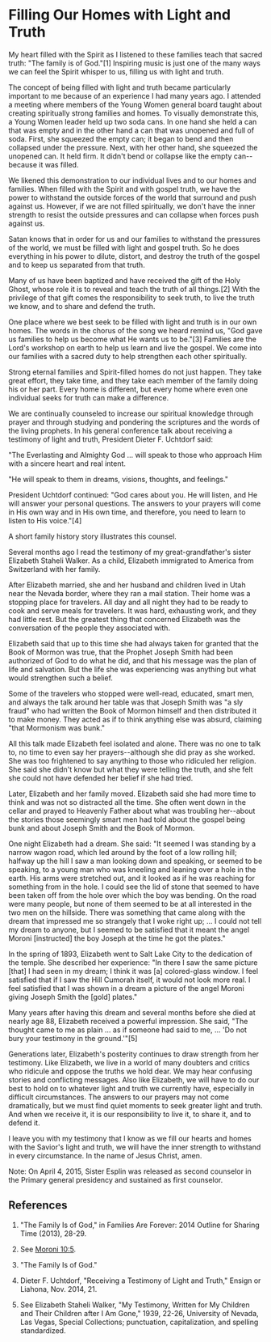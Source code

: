 # Filling Our Homes with Light and Truth

My heart filled with the Spirit as I listened to these families teach that
sacred truth: "The family is of God."[1] Inspiring music is just one of the
many ways we can feel the Spirit whisper to us, filling us with light and
truth.

The concept of being filled with light and truth became particularly important
to me because of an experience I had many years ago. I attended a meeting
where members of the Young Women general board taught about creating
spiritually strong families and homes. To visually demonstrate this, a Young
Women leader held up two soda cans. In one hand she held a can that was empty
and in the other hand a can that was unopened and full of soda. First, she
squeezed the empty can; it began to bend and then collapsed under the
pressure. Next, with her other hand, she squeezed the unopened can. It held
firm. It didn't bend or collapse like the empty can--because it was filled.

We likened this demonstration to our individual lives and to our homes and
families. When filled with the Spirit and with gospel truth, we have the power
to withstand the outside forces of the world that surround and push against
us. However, if we are not filled spiritually, we don't have the inner
strength to resist the outside pressures and can collapse when forces push
against us.

Satan knows that in order for us and our families to withstand the pressures
of the world, we must be filled with light and gospel truth. So he does
everything in his power to dilute, distort, and destroy the truth of the
gospel and to keep us separated from that truth.

Many of us have been baptized and have received the gift of the Holy Ghost,
whose role it is to reveal and teach the truth of all things.[2] With the
privilege of that gift comes the responsibility to seek truth, to live the
truth we know, and to share and defend the truth.

One place where we best seek to be filled with light and truth is in our own
homes. The words in the chorus of the song we heard remind us, "God gave us
families to help us become what He wants us to be."[3] Families are the Lord's
workshop on earth to help us learn and live the gospel. We come into our
families with a sacred duty to help strengthen each other spiritually.

Strong eternal families and Spirit-filled homes do not just happen. They take
great effort, they take time, and they take each member of the family doing
his or her part. Every home is different, but every home where even one
individual seeks for truth can make a difference.

We are continually counseled to increase our spiritual knowledge through
prayer and through studying and pondering the scriptures and the words of the
living prophets. In his general conference talk about receiving a testimony of
light and truth, President Dieter F. Uchtdorf said:

"The Everlasting and Almighty God ... will speak to those who approach Him with
a sincere heart and real intent.

"He will speak to them in dreams, visions, thoughts, and feelings."

President Uchtdorf continued: "God cares about you. He will listen, and He
will answer your personal questions. The answers to your prayers will come in
His own way and in His own time, and therefore, you need to learn to listen to
His voice."[4]

A short family history story illustrates this counsel.

Several months ago I read the testimony of my great-grandfather's sister
Elizabeth Staheli Walker. As a child, Elizabeth immigrated to America from
Switzerland with her family.

After Elizabeth married, she and her husband and children lived in Utah near
the Nevada border, where they ran a mail station. Their home was a stopping
place for travelers. All day and all night they had to be ready to cook and
serve meals for travelers. It was hard, exhausting work, and they had little
rest. But the greatest thing that concerned Elizabeth was the conversation of
the people they associated with.

Elizabeth said that up to this time she had always taken for granted that the
Book of Mormon was true, that the Prophet Joseph Smith had been authorized of
God to do what he did, and that his message was the plan of life and
salvation. But the life she was experiencing was anything but what would
strengthen such a belief.

Some of the travelers who stopped were well-read, educated, smart men, and
always the talk around her table was that Joseph Smith was "a sly fraud" who
had written the Book of Mormon himself and then distributed it to make money.
They acted as if to think anything else was absurd, claiming "that Mormonism
was bunk."

All this talk made Elizabeth feel isolated and alone. There was no one to talk
to, no time to even say her prayers--although she did pray as she worked. She
was too frightened to say anything to those who ridiculed her religion. She
said she didn't know but what they were telling the truth, and she felt she
could not have defended her belief if she had tried.

Later, Elizabeth and her family moved. Elizabeth said she had more time to
think and was not so distracted all the time. She often went down in the
cellar and prayed to Heavenly Father about what was troubling her--about the
stories those seemingly smart men had told about the gospel being bunk and
about Joseph Smith and the Book of Mormon.

One night Elizabeth had a dream. She said: "It seemed I was standing by a
narrow wagon road, which led around by the foot of a low rolling hill; halfway
up the hill I saw a man looking down and speaking, or seemed to be speaking,
to a young man who was kneeling and leaning over a hole in the earth. His arms
were stretched out, and it looked as if he was reaching for something from in
the hole. I could see the lid of stone that seemed to have been taken off from
the hole over which the boy was bending. On the road were many people, but
none of them seemed to be at all interested in the two men on the hillside.
There was something that came along with the dream that impressed me so
strangely that I woke right up; ... I could not tell my dream to anyone, but I
seemed to be satisfied that it meant the angel Moroni [instructed] the boy
Joseph at the time he got the plates."

In the spring of 1893, Elizabeth went to Salt Lake City to the dedication of
the temple. She described her experience: "In there I saw the same picture
[that] I had seen in my dream; I think it was [a] colored-glass window. I feel
satisfied that if I saw the Hill Cumorah itself, it would not look more real.
I feel satisfied that I was shown in a dream a picture of the angel Moroni
giving Joseph Smith the [gold] plates."

Many years after having this dream and several months before she died at
nearly age 88, Elizabeth received a powerful impression. She said, "The
thought came to me as plain ... as if someone had said to me, ... 'Do not bury
your testimony in the ground.'"[5]

Generations later, Elizabeth's posterity continues to draw strength from her
testimony. Like Elizabeth, we live in a world of many doubters and critics who
ridicule and oppose the truths we hold dear. We may hear confusing stories and
conflicting messages. Also like Elizabeth, we will have to do our best to hold
on to whatever light and truth we currently have, especially in difficult
circumstances. The answers to our prayers may not come dramatically, but we
must find quiet moments to seek greater light and truth. And when we receive
it, it is our responsibility to live it, to share it, and to defend it.

I leave you with my testimony that I know as we fill our hearts and homes with
the Savior's light and truth, we will have the inner strength to withstand in
every circumstance. In the name of Jesus Christ, amen.

Note: On April 4, 2015, Sister Esplin was released as second counselor in the
Primary general presidency and sustained as first counselor.

## References

  1.  "The Family Is of God," in Families Are Forever: 2014 Outline for Sharing Time (2013), 28-29\. 

  2.  See [Moroni 10:5](https://www.lds.org/scriptures/bofm/moro/10.5?lang=eng#4). 

  3.  "The Family Is of God."

  4.  Dieter F. Uchtdorf, "Receiving a Testimony of Light and Truth," Ensign or Liahona, Nov. 2014, 21. 

  5.  See Elizabeth Staheli Walker, "My Testimony, Written for My Children and Their Children after I Am Gone," 1939, 22-26, University of Nevada, Las Vegas, Special Collections; punctuation, capitalization, and spelling standardized.

